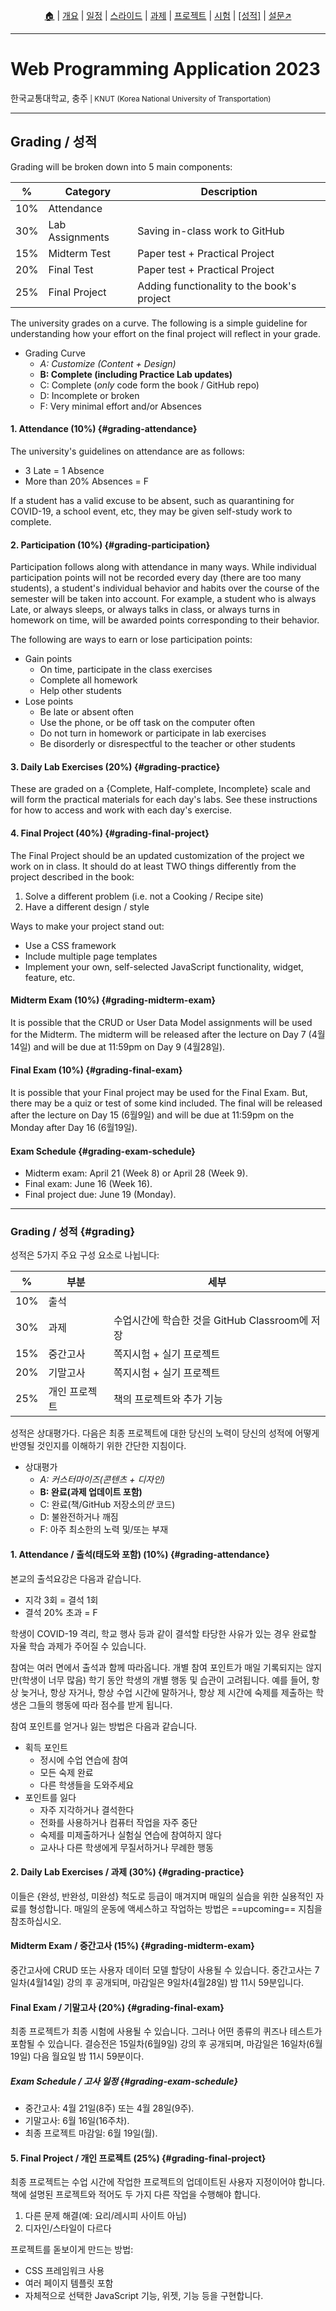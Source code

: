 <p id="menu" align="center">
  <a href="https://ut-nodejs.github.io" title="Home">🏠</a> |
  <a href="about.html" title="About">개요</a> |
  <a href="/schedule.html" title="Schedule">일정</a> |
  <a href="/slides.html" title="Slides">스라이드</a> |
  <a href="/practice.html" title="Practice">과제</a> |
  <a href="/project.html" title="Project">프로젝트</a> |
  <a href="/tests.html" title="Tests">시험</a> |
  <a href="/grading.html" title="Grading"><u>[성적]</u></a> |
  <a href="https://pollev.com/aarons007" title="PollEverywhere">설문↗️</a>
</p>

---

# Web Programming Application 2023

<p>한국교통대학교, 충주<small> | KNUT (Korea National University of Transportation)</small></p>

---

## Grading / 성적

Grading will be broken down into 5 main components:

| %   | Category        | Description                                |
| --- | --------------- | ------------------------------------------ |
| 10% | Attendance      |                                            |
| 30% | Lab Assignments | Saving in-class work to GitHub             |
| 15% | Midterm Test    | Paper test + Practical Project             |
| 20% | Final Test      | Paper test + Practical Project             |
| 25% | Final Project   | Adding functionality to the book's project |

The university grades on a curve. The following is a simple guideline for understanding how your effort on the final project will reflect in your grade.

- Grading Curve
  - _A: Customize (Content + Design)_
  - **B: Complete (including Practice Lab updates)**
  - C: Complete (_only_ code form the book / GitHub repo)
  - D: Incomplete or broken
  - F: Very minimal effort and/or Absences

#### 1. Attendance (10%) {#grading-attendance}

The university's guidelines on attendance are as follows:

- 3 Late = 1 Absence
- More than 20% Absences = F

If a student has a valid excuse to be absent, such as quarantining for COVID-19, a school event, etc, they may be given self-study work to complete.

#### 2. Participation (10%) {#grading-participation}

Participation follows along with attendance in many ways. While individual participation points will not be recorded every day (there are too many students), a student's individual behavior and habits over the course of the semester will be taken into account. For example, a student who is always Late, or always sleeps, or always talks in class, or always turns in homework on time, will be awarded points corresponding to their behavior.

The following are ways to earn or lose participation points:

- Gain points
  - On time, participate in the class exercises
  - Complete all homework
  - Help other students
- Lose points
  - Be late or absent often
  - Use the phone, or be off task on the computer often
  - Do not turn in homework or participate in lab exercises
  - Be disorderly or disrespectful to the teacher or other students

#### 3. Daily Lab Exercises (20%) {#grading-practice}

These are graded on a {Complete, Half-complete, Incomplete} scale and will form the practical materials for each day's labs. See these instructions for how to access and work with each day's exercise.

<!---- See [https://ut-nodejs.github.io/instructions](https://ut-nodejs.github.io/instructions) for detailed instructions on obtaining and working with each day's lab materials. ---->

#### 4. Final Project (40%) {#grading-final-project}

The Final Project should be an updated customization of the project we work on in class. It should do at least TWO things differently from the project described in the book:

1. Solve a different problem (i.e. not a Cooking / Recipe site)
2. Have a different design / style

Ways to make your project stand out:

- Use a CSS framework
- Include multiple page templates
- Implement your own, self-selected JavaScript functionality, widget, feature, etc.

#### Midterm Exam (10%) {#grading-midterm-exam}

It is possible that the CRUD or User Data Model assignments will be used for the Midterm. The midterm will be released after the lecture on Day 7 (4월14일) and will be due at 11:59pm on Day 9 (4월28일). <!--- The [midterm is available here](https://ut-nodejs.github.io/midterm-2023/).--->

#### Final Exam (10%) {#grading-final-exam}

It is possible that your Final project may be used for the Final Exam. But, there may be a quiz or test of some kind included. The final will be released after the lecture on Day 15 (6월9일) and will be due at 11:59pm on the Monday after Day 16 (6월19일). <!--- The [final is available here](https://ut-nodejs.github.io/final-2023/).--->

#### Exam Schedule {#grading-exam-schedule}

- Midterm exam: April 21 (Week 8) or April 28 (Week 9).
- Final exam: June 16 (Week 16).
- Final project due: June 19 (Monday).

<!---[Instructions for the final project are here](https://ut-nodejs.github.io/final-project/).--->

---

### Grading / 성적 {#grading}

성적은 5가지 주요 구성 요소로 나뉩니다:

| %   | 부분          | 세부                                           |
| --- | ------------- | ---------------------------------------------- |
| 10% | 출석          |                                                |
| 30% | 과제          | 수업시간에 학습한 것을 GitHub Classroom에 저장 |
| 15% | 중간고사      | 쪽지시험 + 실기 프로젝트                       |
| 20% | 기말고사      | 쪽지시험 + 실기 프로젝트                       |
| 25% | 개인 프로젝트 | 책의 프로젝트와 추가 기능                      |

성적은 상대평가다. 다음은 최종 프로젝트에 대한 당신의 노력이 당신의 성적에 어떻게 반영될 것인지를 이해하기 위한 간단한 지침이다.

- 상대평가
  - _A: 커스터마이즈(콘텐츠 + 디자인)_
  - **B: 완료(과제 업데이트 포함)**
  - C: 완료(책/GitHub 저장소의*만* 코드)
  - D: 불완전하거나 깨짐
  - F: 아주 최소한의 노력 및/또는 부재

#### 1. Attendance / 출석(태도와 포함) (10%) {#grading-attendance}

본교의 출석요강은 다음과 같습니다.

- 지각 3회 = 결석 1회
- 결석 20% 초과 = F

학생이 COVID-19 격리, 학교 행사 등과 같이 결석할 타당한 사유가 있는 경우 완료할 자율 학습 과제가 주어질 수 있습니다.

참여는 여러 면에서 출석과 함께 따라옵니다. 개별 참여 포인트가 매일 기록되지는 않지만(학생이 너무 많음) 학기 동안 학생의 개별 행동 및 습관이 고려됩니다. 예를 들어, 항상 늦거나, 항상 자거나, 항상 수업 시간에 말하거나, 항상 제 시간에 숙제를 제출하는 학생은 그들의 행동에 따라 점수를 받게 됩니다.

참여 포인트를 얻거나 잃는 방법은 다음과 같습니다.

- 획득 포인트
  - 정시에 수업 연습에 참여
  - 모든 숙제 완료
  - 다른 학생들을 도와주세요
- 포인트를 잃다
  - 자주 지각하거나 결석한다
  - 전화를 사용하거나 컴퓨터 작업을 자주 중단
  - 숙제를 미제출하거나 실험실 연습에 참여하지 않다
  - 교사나 다른 학생에게 무질서하거나 무례한 행동

#### 2. Daily Lab Exercises / 과제 (30%) {#grading-practice}

이들은 {완성, 반완성, 미완성} 척도로 등급이 매겨지며 매일의 실습을 위한 실용적인 자료를 형성합니다. 매일의 운동에 액세스하고 작업하는 방법은 ==upcoming== 지침을 참조하십시오.

<!---- See [https://ut-nodejs.github.io/instructions](https://ut-nodejs.github.io/instructions) for detailed instructions on obtaining and working with each day's lab materials. ---->

#### Midterm Exam / 중간고사 (15%) {#grading-midterm-exam}

중간고사에 CRUD 또는 사용자 데이터 모델 할당이 사용될 수 있습니다. 중간고사는 7일차(4월14일) 강의 후 공개되며, 마감일은 9일차(4월28일) 밤 11시 59분입니다. <!--- The [midterm is available here](https://ut-nodejs.github.io/midterm-2023/).--->

#### Final Exam / 기말고사 (20%) {#grading-final-exam}

최종 프로젝트가 최종 시험에 사용될 수 있습니다. 그러나 어떤 종류의 퀴즈나 테스트가 포함될 수 있습니다. 결승전은 15일차(6월9일) 강의 후 공개되며, 마감일은 16일차(6월19일) 다음 월요일 밤 11시 59분이다. <!--- The [final is available here](https://ut-nodejs.github.io/final-2023/).--->

##### Exam Schedule / 고사 일정 {#grading-exam-schedule}

- 중간고사: 4월 21일(8주) 또는 4월 28일(9주).
- 기말고사: 6월 16일(16주차).
- 최종 프로젝트 마감일: 6월 19일(월).

#### 5. Final Project / 개인 프로젝트 (25%) {#grading-final-project}

최종 프로젝트는 수업 시간에 작업한 프로젝트의 업데이트된 사용자 지정이어야 합니다. 책에 설명된 프로젝트와 적어도 두 가지 다른 작업을 수행해야 합니다.

1. 다른 문제 해결(예: 요리/레시피 사이트 아님)
2. 디자인/스타일이 다르다

프로젝트를 돋보이게 만드는 방법:

- CSS 프레임워크 사용
- 여러 페이지 템플릿 포함
- 자체적으로 선택한 JavaScript 기능, 위젯, 기능 등을 구현합니다.

<!---[Instructions for the final project are here](https://ut-nodejs.github.io/final-project/).--->
